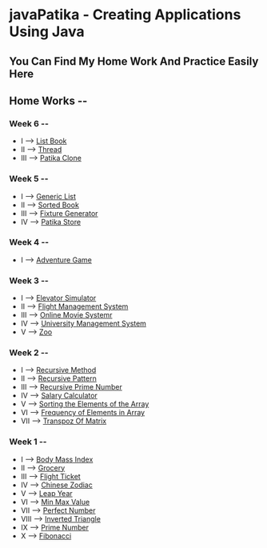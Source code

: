 # javaPatika - Creating Applications Using Java

## You Can Find My Home Work And Practice Easily Here

## Home Works -- 
### Week 6 -- 
- I  --> [List Book](https://github.com/m1erla/javaPatika/tree/master/src/WeekSix/ListBook)
- II --> [Thread](https://github.com/m1erla/javaPatika/tree/master/src/WeekSix/Thread)
- III --> [Patika Clone](https://github.com/m1erla/javaPatika/tree/master/src/WeekSix/com/patikadev)


### Week 5 -- 
- I  --> [Generic List](https://github.com/m1erla/javaPatika/tree/master/src/WeekFive/GenericList)
- II --> [Sorted Book](https://github.com/m1erla/javaPatika/tree/master/src/WeekFive/SortedBook)
- III --> [Fixture Generator](https://github.com/m1erla/javaPatika/tree/master/src/WeekFive/FixtureGenerator)
- IV --> [Patika Store](https://github.com/m1erla/javaPatika/tree/master/src/WeekFive/PatikaStore)  

### Week 4 --                                                                                                           
- I  --> [Adventure Game](https://github.com/m1erla/javaPatika/tree/master/src/WeekFour/AdventureGame)  

### Week 3 --                                                                                                           
- I  --> [Elevator Simulator](https://github.com/m1erla/javaPatika/tree/master/src/WeekThree/ElevatorSimulator)  
- II  --> [Flight Management System](https://github.com/m1erla/javaPatika/tree/master/src/WeekThree/FlightManagementSystem)
- III  --> [Online Movie Systemr](https://github.com/m1erla/javaPatika/tree/master/src/WeekThree/OnlineMovieSystem)
- IV  --> [University Management System](https://github.com/m1erla/javaPatika/tree/master/src/WeekThree/UniversityManagementSystem)
- V --> [Zoo](https://github.com/m1erla/javaPatika/tree/master/src/WeekThree/Zoo)

### Week 2 --                                                                                                           
- I --> [Recursive Method](https://github.com/m1erla/javaPatika/tree/master/src/WeekTwo/FirstHomeWork)  
- II  --> [Recursive Pattern](https://github.com/m1erla/javaPatika/tree/master/src/WeekTwo/SecondHomeWork)
- III  --> [Recursive Prime Number](https://github.com/m1erla/javaPatika/tree/master/src/WeekTwo/ThirdHomeWork)
- IV  --> [Salary Calculator](https://github.com/m1erla/javaPatika/tree/master/src/WeekTwo/SalaryCalculator)
- V  --> [Sorting the Elements of the Array](https://github.com/m1erla/javaPatika/tree/master/src/WeekTwo/SortArrayNumber)
- VI  --> [Frequency of Elements in Array](https://github.com/m1erla/javaPatika/tree/master/src/WeekTwo/FrequencyArray)
- VII --> [Transpoz Of Matrix](https://github.com/m1erla/javaPatika/tree/master/src/WeekTwo/TranspozeMatrix)

### Week 1 --                                                                                                           
- I --> [Body Mass Index](https://github.com/m1erla/javaPatika/blob/master/src/Entrance/BodyMassIndex.java)  
- II --> [Grocery](https://github.com/m1erla/javaPatika/tree/master/src/Entrance/Grocery.java)
- III --> [Flight Ticket](https://github.com/m1erla/javaPatika/tree/master/src/Entrance/FlightTicket.java)
- IV --> [Chinese Zodiac](https://github.com/m1erla/javaPatika/tree/master/src/Entrance/ChineseZodiac.java)
- V --> [Leap Year](https://github.com/m1erla/javaPatika/tree/master/src/Entrance/LeapYear.java)
- VI --> [Min Max Value](https://github.com/m1erla/javaPatika/tree/master/src/Entrance/HomeWorkSixth)
- VII --> [Perfect Number](https://github.com/m1erla/javaPatika/tree/master/src/Entrance/HomeWorkSeven)
- VIII --> [Inverted Triangle](https://github.com/m1erla/javaPatika/tree/master/src/Entrance/HomeWorkEight)
- IX --> [Prime Number](https://github.com/m1erla/javaPatika/tree/master/src/Entrance/HomeWorkNine)
- X --> [Fibonacci](https://github.com/m1erla/javaPatika/tree/master/src/Entrance/HomeWorkTen)

